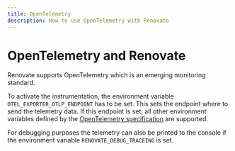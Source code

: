 ```yaml
---
title: OpenTelemetry
description: How to use OpenTelemetry with Renovate
---
```


# OpenTelemetry and Renovate

Renovate supports OpenTelemetry which is an emerging monitoring standard.

To activate the instrumentation, the environment variable `OTEL_EXPORTER_OTLP_ENDPOINT` has to be set.
This sets the endpoint where to send the telemetry data. If this endpoint is set, all other environment variables defined
by the [OpenTelemetry specification](https://github.com/open-telemetry/opentelemetry-specification/blob/main/specification/sdk-environment-variables.md)
are supported.

For debugging purposes the telemetry can also be printed to the console if the environment variable `RENOVATE_DEBUG_TRACEING`
is set.
